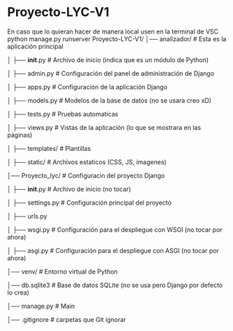 # Proyecto-LYC-V1
En caso que lo quieran hacer de manera local usen en la terminal de VSC python manage.py runserver
Proyecto-LYC-V1/
│── analizador/      # Esta es la aplicación principal

│   ├── __init__.py  # Archivo de inicio (indica que es un módulo de Python)

│   ├── admin.py     # Configuración del panel de administración de Django

│   ├── apps.py      # Configuración de la aplicación Django

│   ├── models.py    # Modelos de la base de datos (no se usara creo xD)

│   ├── tests.py     # Pruebas automaticas 

│   ├── views.py     # Vistas de la aplicación (lo que se mostrara en las páginas)

│   ├── templates/   # Plantillas 

│   ├── static/      # Archivos estaticos (CSS, JS, imagenes)


│── Proyecto_lyc/     # Configuracin del proyecto Django

│   ├── __init__.py   # Archivo de inicio (no tocar)

│   ├── settings.py   # Configuración principal del proyecto

│   ├── urls.py       

│   ├── wsgi.py       # Configuración para el despliegue con WSGI (no tocar por ahora)

│   ├── asgi.py       # Configuración para el despliegue con ASGI (no tocar por ahora)


│── venv/             # Entorno virtual de Python 

│── db.sqlite3        # Base de datos SQLite (no se usa pero Django por defecto lo crea)

│── manage.py         # Main

│── .gitignore        # carpetas que Git ignorar

